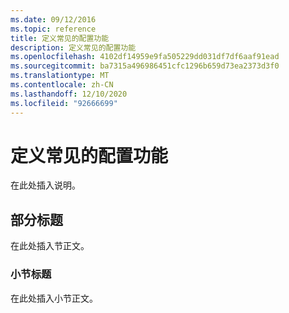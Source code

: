 ```yaml
---
ms.date: 09/12/2016
ms.topic: reference
title: 定义常见的配置功能
description: 定义常见的配置功能
ms.openlocfilehash: 4102df14959e9fa505229dd031df7df6aaf91ead
ms.sourcegitcommit: ba7315a496986451cfc1296b659d73ea2373d3f0
ms.translationtype: MT
ms.contentlocale: zh-CN
ms.lasthandoff: 12/10/2020
ms.locfileid: "92666699"
---
```

# <a name="defining-common-configuration-features"></a>定义常见的配置功能

在此处插入说明。

## <a name="section-heading"></a>部分标题

在此处插入节正文。

### <a name="subsection-heading"></a>小节标题

在此处插入小节正文。
